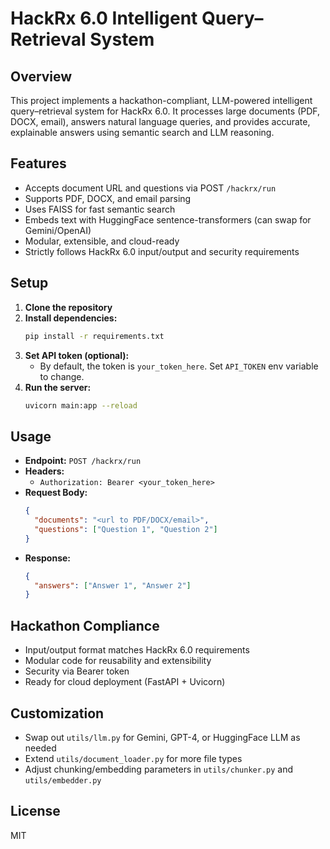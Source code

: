 # HackRx 6.0 Intelligent Query–Retrieval System

## Overview
This project implements a hackathon-compliant, LLM-powered intelligent query–retrieval system for HackRx 6.0. It processes large documents (PDF, DOCX, email), answers natural language queries, and provides accurate, explainable answers using semantic search and LLM reasoning.

## Features
- Accepts document URL and questions via POST `/hackrx/run`
- Supports PDF, DOCX, and email parsing
- Uses FAISS for fast semantic search
- Embeds text with HuggingFace sentence-transformers (can swap for Gemini/OpenAI)
- Modular, extensible, and cloud-ready
- Strictly follows HackRx 6.0 input/output and security requirements

## Setup
1. **Clone the repository**
2. **Install dependencies:**
   ```bash
   pip install -r requirements.txt
   ```
3. **Set API token (optional):**
   - By default, the token is `your_token_here`. Set `API_TOKEN` env variable to change.
4. **Run the server:**
   ```bash
   uvicorn main:app --reload
   ```

## Usage
- **Endpoint:** `POST /hackrx/run`
- **Headers:**
  - `Authorization: Bearer <your_token_here>`
- **Request Body:**
  ```json
  {
    "documents": "<url to PDF/DOCX/email>",
    "questions": ["Question 1", "Question 2"]
  }
  ```
- **Response:**
  ```json
  {
    "answers": ["Answer 1", "Answer 2"]
  }
  ```

## Hackathon Compliance
- Input/output format matches HackRx 6.0 requirements
- Modular code for reusability and extensibility
- Security via Bearer token
- Ready for cloud deployment (FastAPI + Uvicorn)

## Customization
- Swap out `utils/llm.py` for Gemini, GPT-4, or HuggingFace LLM as needed
- Extend `utils/document_loader.py` for more file types
- Adjust chunking/embedding parameters in `utils/chunker.py` and `utils/embedder.py`

## License
MIT 